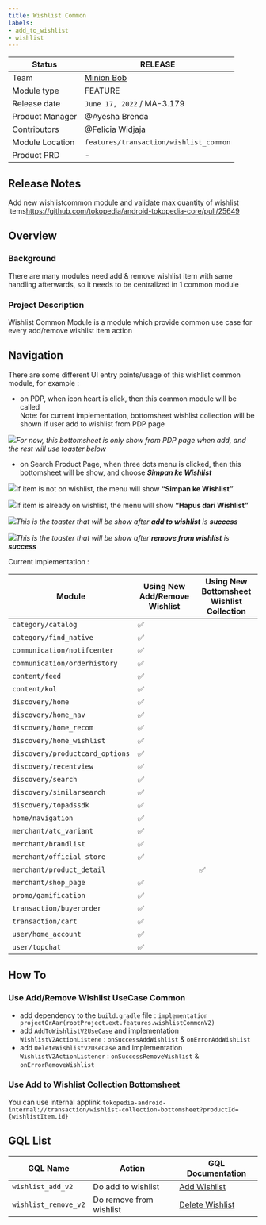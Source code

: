 ```yaml
---
title: Wishlist Common
labels:
- add_to_wishlist
- wishlist
---
```


<!--left header table-->
| **Status** | <!--start status:GREEN-->RELEASE<!--end status--> |
| --- | --- |
| Team | [Minion Bob](https://tokopedia.atlassian.net/people/team/2373d8a6-1afc-4f2a-aa7a-63855c273051) |
| Module type | <!--start status:YELLOW-->FEATURE<!--end status--> |
| Release date | `June 17, 2022` / <!--start status:GREY-->MA-3.179<!--end status--> |
| Product Manager | @Ayesha Brenda |
| Contributors | @Felicia Widjaja |
| Module Location | `features/transaction/wishlist_common` |
| Product PRD | - |

<!--toc-->

## **Release Notes**

<!--start expand:17 June 2022 (MA.3.179)-->
Add new wishlistcommon module and validate max quantity of wishlist items<https://github.com/tokopedia/android-tokopedia-core/pull/25649>
<!--end expand-->

## **Overview**

### Background

There are many modules need add & remove wishlist item with same handling afterwards, so it needs to be centralized in 1 common module

### Project Description

Wishlist Common Module is a module which provide common use case for every add/remove wishlist item action

## **Navigation**

There are some different UI entry points/usage of this wishlist common module, for example :

- on PDP, when icon heart is click, then this common module will be called   
  Note: for current implementation, bottomsheet wishlist collection will be shown if user add to wishlist from PDP page

![](https://docs-android.tokopedia.net/images/docs/wishlist_common/wishlist_common_1.png)*For now, this bottomsheet is only show from PDP page when add, and the rest will use toaster below*

- on Search Product Page, when three dots menu is clicked, then this bottomsheet will be show, and choose ***Simpan ke Wishlist***

![](https://docs-android.tokopedia.net/images/docs/wishlist_common/wishlist_common_2.png)If item is not on wishlist, the menu will show **“Simpan ke Wishlist”**



![](https://docs-android.tokopedia.net/images/docs/wishlist_common/wishlist_common_3.png)If item is already on wishlist, the menu will show **“Hapus dari Wishlist”**


![](https://docs-android.tokopedia.net/images/docs/wishlist_common/wishlist_common_4.png)*This is the toaster that will be show after **add to wishlist** is **success***


![](https://docs-android.tokopedia.net/images/docs/wishlist_common/wishlist_common_5.png)*This is the toaster that will be show after **remove from wishlist** is **success***

Current implementation :



| **Module** | **Using New Add/Remove Wishlist**  | **Using New Bottomsheet Wishlist Collection** |
| --- | --- | --- |
| `category/catalog` | ✅ |  |
| `category/find_native` | ✅ |  |
| `communication/notifcenter` | ✅ |  |
| `communication/orderhistory` | ✅ |  |
| `content/feed` | ✅ |  |
| `content/kol` | ✅ |  |
| `discovery/home` | ✅ |  |
| `discovery/home_nav` | ✅ |  |
| `discovery/home_recom` | ✅ |  |
| `discovery/home_wishlist` | ✅ |  |
| `discovery/productcard_options` | ✅ |  |
| `discovery/recentview` | ✅ |  |
| `discovery/search` | ✅ |  |
| `discovery/similarsearch` | ✅ |  |
| `discovery/topadssdk` | ✅ |  |
| `home/navigation` | ✅ |  |
| `merchant/atc_variant` | ✅ |  |
| `merchant/brandlist` | ✅ |  |
| `merchant/official_store` | ✅ |  |
| `merchant/product_detail` |  | ✅ |
| `merchant/shop_page` | ✅ |  |
| `promo/gamification` | ✅ |  |
| `transaction/buyerorder` | ✅ |  |
| `transaction/cart` | ✅ |  |
| `user/home_account` | ✅ |  |
| `user/topchat` | ✅ |  |

## **How To**

### Use Add/Remove Wishlist UseCase Common

- add dependency to the `build.gradle` file : `implementation projectOrAar(rootProject.ext.features.wishlistCommonV2)`
- add `AddToWishlistV2UseCase` and implementation `WishlistV2ActionListene` : `onSuccessAddWishlist` & `onErrorAddWishList`
- add `DeleteWishlistV2UseCase` and implementation `WishlistV2ActionListener` : `onSuccessRemoveWishlist` & `onErrorRemoveWishlist`

### Use Add to Wishlist Collection Bottomsheet

You can use internal applink `tokopedia-android-internal://transaction/wishlist-collection-bottomsheet?productId={wishlistItem.id}`

## **GQL List**



| **GQL Name** | **Action** | **GQL Documentation** |
| --- | --- | --- |
| `wishlist_add_v2` | Do add to wishlist | [Add Wishlist](/wiki/spaces/TTD/pages/1852151288/Add+Wishlist)  |
| `wishlist_remove_v2` | Do remove from wishlist | [Delete Wishlist](/wiki/spaces/TTD/pages/1852151339/Delete+Wishlist)  |


